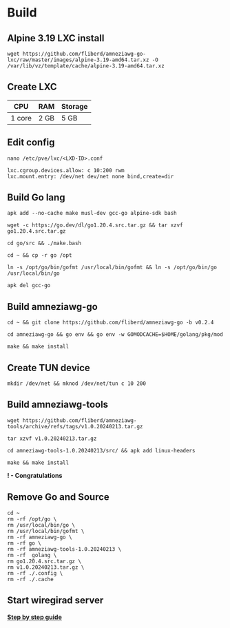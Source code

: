# Build

## Alpine 3.19 LXC install

```
wget https://github.com/fliberd/amneziawg-go-lxc/raw/master/images/alpine-3.19-amd64.tar.xz -O /var/lib/vz/template/cache/alpine-3.19-amd64.tar.xz
```
## Create LXC

 CPU | RAM | Storage
--- | --- | ---
  1 core| 2 GB | 5 GB

## Edit config

```
nano /etc/pve/lxc/<LXD-ID>.conf
```
```
lxc.cgroup.devices.allow: c 10:200 rwm
lxc.mount.entry: /dev/net dev/net none bind,create=dir
```

## Build Go lang
```
apk add --no-cache make musl-dev gcc-go alpine-sdk bash
```
```
wget -c https://go.dev/dl/go1.20.4.src.tar.gz && tar xzvf go1.20.4.src.tar.gz
```
```
cd go/src && ./make.bash
```
```
cd ~ && cp -r go /opt
```
```Please wait...
ln -s /opt/go/bin/gofmt /usr/local/bin/gofmt && ln -s /opt/go/bin/go /usr/local/bin/go
```
```
apk del gcc-go
```

## Build amneziawg-go

```
cd ~ && git clone https://github.com/fliberd/amneziawg-go -b v0.2.4
```
```
cd amneziawg-go && go env && go env -w GOMODCACHE=$HOME/golang/pkg/mod
```
```
make && make install
```

## Create TUN device

```
mkdir /dev/net && mknod /dev/net/tun c 10 200
```
## Build amneziawg-tools
```
wget https://github.com/fliberd/amneziawg-tools/archive/refs/tags/v1.0.20240213.tar.gz
```
```
tar xzvf v1.0.20240213.tar.gz
```
```
cd amneziawg-tools-1.0.20240213/src/ && apk add linux-headers
```
```
make && make install
```
**! - Congratulations**

## Remove Go and Source

```
cd ~
rm -rf /opt/go \
rm /usr/local/bin/go \
rm /usr/local/bin/gofmt \
rm -rf amneziawg-go \
rm -rf go \
rm -rf amneziawg-tools-1.0.20240213 \
rm -rf  golang \
rm go1.20.4.src.tar.gz \
rm v1.0.20240213.tar.gz \
rm -rf ./.config \
rm -rf ./.cache 
```

## Start wiregirad server

**[Step by step guide](https://github.com/fliberd/amneziawg-go-lxc/#Start)**